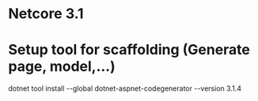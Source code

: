 
# Netcore 3.1

# Setup tool for scaffolding (Generate page, model,...)
dotnet tool install --global dotnet-aspnet-codegenerator --version 3.1.4